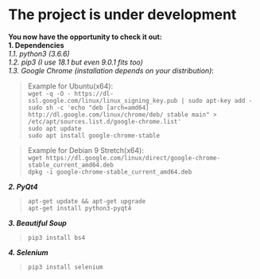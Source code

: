 # The project is under development #
**You now have the opportunity to check it out:**  
**1. Dependencies**  
*1.1. python3 (3.6.6)*  
*1.2. pip3 (I use 18.1 but even 9.0.1 fits too)*  
*1.3. Google Chrome (installation depends on your distribution)*:   
> Example for Ubuntu(x64):  
>`wget -q -O - https://dl-ssl.google.com/linux/linux_signing_key.pub | sudo apt-key add -`  
>`sudo sh -c 'echo "deb [arch=amd64] http://dl.google.com/linux/chrome/deb/ stable main" > /etc/apt/sources.list.d/google-chrome.list'`  
>`sudo apt update`  
>`sudo apt install google-chrome-stable`

> Example for Debian 9 Stretch(x64):  
> `wget https://dl.google.com/linux/direct/google-chrome-stable_current_amd64.deb`  
> `dpkg -i google-chrome-stable_current_amd64.deb`  

***2. PyQt4***   
>`apt-get update && apt-get upgrade`  
>`apt-get install python3-pyqt4`  

***3. Beautiful Soup***  
>`pip3 install bs4`  

***4. Selenium***  

>`pip3 install selenium`